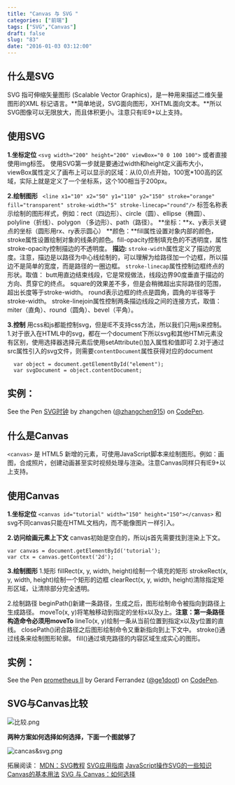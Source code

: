 ```yaml
---
title: "Canvas 与 SVG "
categories: ["前端"]
tags: ["SVG","Canvas"]
draft: false
slug: "83"
date: "2016-01-03 03:12:00"
---
```


什么是SVG
------

SVG 指可伸缩矢量图形 (Scalable Vector Graphics)，是一种用来描述二维矢量图形的XML 标记语言。**简单地说，SVG面向图形，XHTML面向文本。**所以SVG图像可以无限放大，而且体积更小。注意只有IE9+以上支持。

使用SVG
-----
**1.坐标定位**
 `<svg width="200" height="200" viewBox="0 0 100 100">` 或者直接使用img标签。
使用SVG第一步就是要通过width和height定义画布大小，viewBox属性定义了画布上可以显示的区域：从(0,0)点开始，100宽*100高的区域，实际上就是定义了一个坐标系，这个100相当于200px。

**2.绘制图形**
` <line x1="10" x2="50" y1="110" y2="150" stroke="orange" fill="transparent" stroke-width="5" stroke-linecap="round"/>`
标签名称表示绘制的图形样式，例如：rect（四边形）、circle（圆）、ellipse（椭圆）、polyline（折线）、polygon （多边形）、path（路径）。
**坐标：**x、y表示关键点的坐标（圆形用rx、ry表示圆心）
**颜色：**fill属性设置对象内部的颜色，stroke属性设置绘制对象的线条的颜色。fill-opacity控制填充色的不透明度，属性stroke-opacity控制描边的不透明度。
**描边:**
`stroke-width`属性定义了描边的宽度。注意，描边是以路径为中心线绘制的，可以理解为给路径加一个边框，所以描边不是简单的宽度，而是路径的一圈边框。
`stroke-linecap`属性控制边框终点的形状。取值：
butt用直边结束线段，它是常规做法，线段边界90度垂直于描边的方向、贯穿它的终点。
square的效果差不多，但是会稍微超出实际路径的范围，超出长度等于stroke-width。
round表示边框的终点是圆角，圆角的半径等于stroke-width。
stroke-linejoin属性控制两条描边线段之间的连接方式，取值：miter（直角）、round（圆角）、bevel（平角）。

**3.控制**
用css和js都能控制svg，但是IE不支持css方法，所以我们只用js来控制。
1.对于嵌入在HTML中的svg，都在一个document下所以svg和其他HTMl元素没有区别，使用选择器选择元素后使用setAttribute()加入属性和值即可
2.对于通过src属性引入的svg文件，则需要`contentDocument`属性获得对应的document

      var object = document.getElementById("element");
      var svgDocument = object.contentDocument;

实例：
---

<p data-height="268" data-theme-id="21453" data-slug-hash="VePrOV" data-default-tab="result" data-user="zhangchen915" class='codepen'>See the Pen <a href='http://codepen.io/zhangchen915/pen/VePrOV/'>SVG时钟</a> by zhangchen (<a href='http://codepen.io/zhangchen915'>@zhangchen915</a>) on <a href='http://codepen.io'>CodePen</a>.</p>
<script async src="//assets.codepen.io/assets/embed/ei.js"></script>


什么是Canvas
---------

`<canvas>` 是 HTML5 新增的元素，可使用JavaScript脚本来绘制图形。例如：画图，合成照片，创建动画甚至实时视频处理与渲染。注意Canvas同样只有IE9+以上支持。

使用Canvas
--------
**1.坐标定位**
`<canvas id="tutorial" width="150" height="150"></canvas>`
和svg不同canvas只能在HTML文档内，而不能像图片一样引入。

**2.访问绘画元素上下文**
canvas初始是空白的，所以js首先需要找到渲染上下文。

    var canvas = document.getElementById('tutorial');
    var ctx = canvas.getContext('2d');

**3.绘制图形**
1.矩形
fillRect(x, y, width, height)绘制一个填充的矩形
strokeRect(x, y, width, height)绘制一个矩形的边框
clearRect(x, y, width, height)清除指定矩形区域，让清除部分完全透明。

2.绘制路径
beginPath()新建一条路径，生成之后，图形绘制命令被指向到路径上生成路径。
moveTo(x, y)将笔触移动到指定的坐标x以及y上。**注意：第一条路径构造命令必须用moveTo**
lineTo(x, y)绘制一条从当前位置到指定x以及y位置的直线。
closePath()闭合路径之后图形绘制命令又重新指向到上下文中。
stroke()通过线条来绘制图形轮廓。
fill()通过填充路径的内容区域生成实心的图形。

实例：
---

<p data-height="268" data-theme-id="21453" data-slug-hash="bEgLaM" data-default-tab="result" data-user="ge1doot" class='codepen'>See the Pen <a href='http://codepen.io/ge1doot/pen/bEgLaM/'>prometheus II</a> by Gerard Ferrandez (<a href='http://codepen.io/ge1doot'>@ge1doot</a>) on <a href='http://codepen.io'>CodePen</a>.</p>
<script async src="//assets.codepen.io/assets/embed/ei.js"></script>

SVG与Canvas比较
------------
![比较.png][1]

**两种方案如何选择如何选择，下面一个图就够了**

![cancas&svg.png][2]
	


拓展阅读：
[MDN：SVG教程][3]
[SVG应用指南][4]
[JavaScript操作SVG的一些知识][5]
[Canvas的基本用法][6]
[SVG 与 Canvas：如何选择][7]


  [1]: http://www.img.bi-bo.cn/2016/01/3901947819.png
  [2]: http://www.img.bi-bo.cn/2016/01/1430902699.png
  [3]: https://developer.mozilla.org/zh-CN/docs/Web/SVG/Tutorial
  [4]: https://svgontheweb.com/zh/
  [5]: http://blog.iderzheng.com/something-about-svg-with-javascript/
  [6]: https://developer.mozilla.org/zh-CN/docs/Web/API/Canvas_API/Tutorial/Basic_usage
  [7]: https://msdn.microsoft.com/zh-cn/library/gg193983(v=vs.85).aspx#Using_Canvas_AndOr_SVG
